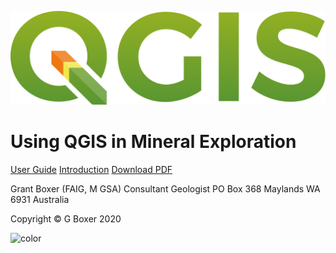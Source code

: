 <!-- _coverpage.md -->



![logo](_media/QGIS_logo_2017.svg)

# Using QGIS in Mineral Exploration

[User Guide](main-content/userguide)
[Introduction](main-content/introduction)
[Download PDF](https://github.com/KoalaGeo/docsify_test/raw/master/docs/main-content/QGIS_MinExpln_draft_202009.pdf)

Grant Boxer (FAIG, M GSA)
Consultant Geologist
PO Box 368
Maylands WA 6931
Australia

Copyright © G Boxer 2020

<!-- background color -->
![color](#003042)


